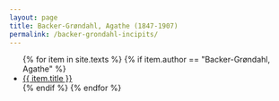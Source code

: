 ```yaml
---
layout: page
title: Backer-Grøndahl, Agathe (1847-1907)
permalink: /backer-grondahl-incipits/
---
```


<ul class="texts">
    {% for item in site.texts %}
      {% if item.author == "Backer-Grøndahl, Agathe" %}
          <li class="text-title">
          <a href="{{ site.baseurl }}{{ item.url }}">
        {{ item.title }}
              </a>
    </li>
      {% endif %}
    {% endfor %}
</ul>
